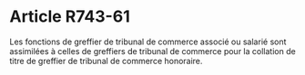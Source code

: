 # Article R743-61

Les fonctions de     greffier de tribunal de commerce associé ou salarié sont assimilées à celles de greffiers de tribunal de commerce pour la collation de titre de greffier de tribunal de commerce honoraire.

